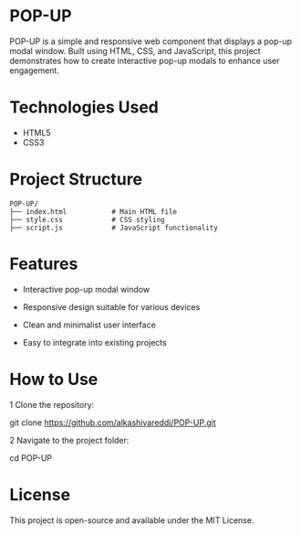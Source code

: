 # POP-UP
POP-UP is a simple and responsive web component that displays a pop-up modal window. Built using HTML, CSS, and JavaScript, this project demonstrates how to create interactive pop-up modals to enhance user engagement.
# Technologies Used

- HTML5
- CSS3

# Project Structure
```
POP-UP/
├── index.html           # Main HTML file
├── style.css            # CSS styling
├── script.js            # JavaScript functionality
```
# Features
- Interactive pop-up modal window

- Responsive design suitable for various devices

- Clean and minimalist user interface

- Easy to integrate into existing projects
# How to Use
1 Clone the repository:

  git clone https://github.com/alkashivareddi/POP-UP.git

2 Navigate to the project folder:

  cd POP-UP
# License
This project is open-source and available under the MIT License.









